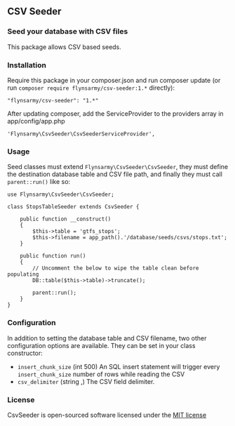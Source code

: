 ## CSV Seeder


### Seed your database with CSV files

This package allows CSV based seeds.


### Installation

Require this package in your composer.json and run composer update (or run `composer require flynsarmy/csv-seeder:1.*` directly):

    "flynsarmy/csv-seeder": "1.*"

After updating composer, add the ServiceProvider to the providers array in app/config/app.php

    'Flynsarmy\CsvSeeder\CsvSeederServiceProvider',


### Usage

Seed classes must extend `Flynsarmy\CsvSeeder\CsvSeeder`, they must define the destination database table and CSV file path, and finally they must call `parent::run()` like so:

	use Flynsarmy\CsvSeeder\CsvSeeder;

	class StopsTableSeeder extends CsvSeeder {

		public function __construct()
		{
			$this->table = 'gtfs_stops';
			$this->filename = app_path().'/database/seeds/csvs/stops.txt';
		}

		public function run()
		{
			// Uncomment the below to wipe the table clean before populating
			DB::table($this->table)->truncate();

			parent::run();
		}
	}

### Configuration

In addition to setting the database table and CSV filename, two other configuration options are available. They can be set in your class constructor:

 - `insert_chunk_size` (int 500) An SQL insert statement will trigger every `insert_chunk_size` number of rows while reading the CSV
 - `csv_delimiter` (string ,) The CSV field delimiter.

### License

CsvSeeder is open-sourced software licensed under the [MIT license](http://opensource.org/licenses/MIT)